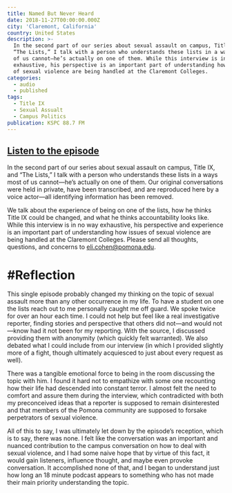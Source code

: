 ```yaml
---
title: Named But Never Heard
date: 2018-11-27T00:00:00.000Z
city: 'Claremont, California'
country: United States
description: >-
  In the second part of our series about sexual assault on campus, Title IX, and
  “The Lists,” I talk with a person who understands these lists in a ways most
  of us cannot—he’s actually on one of them. While this interview is in no way
  exhaustive, his perspective is an important part of understanding how issues
  of sexual violence are being handled at the Claremont Colleges.
categories:
  - audio
  - published
tags:
  - Title IX
  - Sexual Assualt
  - Campus Politics
publication: KSPC 88.7 FM
---
```

## [Listen to the episode](https://anchor.fm/discussioncollective/episodes/Named-But-Never-Heard-Part-2-e2laai)

In the second part of our series about sexual assault on campus, Title IX, and “The Lists,” I talk with a person who understands these lists in a ways most of us cannot—he’s actually on one of them. Our original conversations were held in private, have been transcribed, and are reproduced here by a voice actor—all identifying information has been removed.

We talk about the experience of being on one of the lists, how he thinks Title IX could be changed, and what he thinks accountability looks like. While this interview is in no way exhaustive, his perspective and experience is an important part of understanding how issues of sexual violence are being handled at the Claremont Colleges. Please send all thoughts, questions, and concerns to eli.cohen@pomona.edu.

# #Reflection

This single episode probably changed my thinking on the topic of sexual assault more than any other occurrence in my life. To have a student on one the lists reach out to me personally caught me off guard. We spoke twice for over an hour each time. I could not help but feel like a real investigative reporter, finding stories and perspective that others did not—and would not—know had it not been for my reporting. With the source, I discussed providing them with anonymity (which quickly felt warranted). We also debated what I could include from our interview (in which I provided slightly more of a fight, though ultimately acquiesced to just about every request as well).

There was a tangible emotional force to being in the room discussing the topic with him. I found it hard not to empathize with some one recounting how their life had descended into constant terror. I almost felt the need to comfort and assure them during the interview, which contradicted with both my preconceived ideas that a reporter is supposed to remain disinterested and that members of the Pomona community are supposed to forsake perpetrators of sexual violence.

All of this to say, I was ultimately let down by the episode’s reception, which is to say, there was none. I felt like the conversation was an important and nuanced contribution to the campus conversation on how to deal with sexual violence, and I had some naive hope that by virtue of this fact, it would gain listeners, influence thought, and maybe even provoke conversation. It accomplished none of that, and I began to understand just how long an 18 minute podcast appears to something who has not made their main priority understanding the topic.
